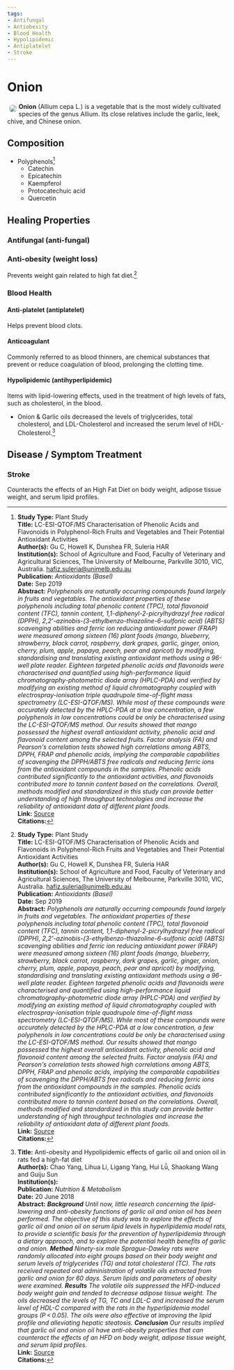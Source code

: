 ```yaml
---
tags:
- Antifungal
- Antiobesity
- Blood Health
- Hypolipidemic
- Antiplatelet
- Stroke
---
```

# Onion

<img src="https://res.cloudinary.com/alchemist-cookbook/image/upload/w_200,f_auto/healing-items/onions.jpg" style="border-radius: 5px; float:left; margin: 5px;">**Onion** (Allium cepa L.) is a vegetable that is the most widely cultivated species of the genus Allium. Its close relatives include the garlic, leek, chive, and Chinese onion.

## Composition

- Polyphenols[^2]
  - Catechin
  - Epicatechin
  - Kaempferol
  - Protocatechuic acid
  - Quercetin

## Healing Properties

### Antifungal (anti-fungal)

### Anti-obesity (weight loss)

Prevents weight gain related to high fat diet.[^2]

### Blood Health

#### Anti-platelet (antiplatelet)

Helps prevent blood clots.

#### Anticoagulant

Commonly referred to as blood thinners, are chemical substances that prevent or reduce coagulation of blood, prolonging the clotting time.

#### Hypolipidemic (antihyperlipidemic)

Items with lipid-lowering effects, used in the treatment of high levels of fats, such as cholesterol, in the blood.

- Onion & Garlic oils decreased the levels of triglycerides, total cholesterol, and LDL-Cholesterol and increased the serum level of HDL-Cholesterol.[^1]

## Disease / Symptom Treatment

### Stroke

Counteracts the effects of an High Fat Diet on body weight, adipose tissue weight, and serum lipid profiles.

[^1]: **Title:** Anti-obesity and Hypolipidemic effects of garlic oil and onion oil in rats fed a high-fat diet<br>**Author(s):** Chao Yang, Lihua Li, Ligang Yang, Hui Lǚ, Shaokang Wang and Guiju Sun<br>**Institution(s):** <br>**Publication:** <i>Nutrition & Metabolism</i><br>**Date:** 20 June 2018<br>**Abstract:** <i>**Background** Until now, little research concerning the lipid-lowering and anti-obesity functions of garlic oil and onion oil has been performed. The objective of this study was to explore the effects of garlic oil and onion oil on serum lipid levels in hyperlipidemia model rats, to provide a scientific basis for the prevention of hyperlipidemia through a dietary approach, and to explore the potential health benefits of garlic and onion. **Method** Ninety-six male Sprague-Dawley rats were randomly allocated into eight groups based on their body weight and serum levels of triglycerides (TG) and total cholesterol (TC). The rats received repeated oral administration of volatile oils extracted from garlic and onion for 60 days. Serum lipids and parameters of obesity were examined. **Results** The volatile oils suppressed the HFD-induced body weight gain and tended to decrease adipose tissue weight. The oils decreased the levels of TG, TC and LDL-C and increased the serum level of HDL-C compared with the rats in the hyperlipidemia model groups (P < 0.05). The oils were also effective at improving the lipid profile and alleviating hepatic steatosis. **Conclusion** Our results implied that garlic oil and onion oil have anti-obesity properties that can counteract the effects of an HFD on body weight, adipose tissue weight, and serum lipid profiles.</i><br>**Link:** [Source](https://doi.org/10.1186/s12986-018-0275-x)<br>**Citations:**

[^2]: **Study Type:**  Plant Study<br>**Title:** LC-ESI-QTOF/MS Characterisation of Phenolic Acids and Flavonoids in Polyphenol-Rich Fruits and Vegetables and Their Potential Antioxidant Activities<br>**Author(s):** Gu C, Howell K, Dunshea FR, Suleria HAR<br>**Institution(s):** School of Agriculture and Food, Faculty of Veterinary and Agricultural Sciences, The University of Melbourne, Parkville 3010, VIC, Australia. hafiz.suleria@unimelb.edu.au<br>**Publication:** <i>Antioxidants (Basel)</i><br>**Date:** Sep 2019<br>**Abstract:** <i>Polyphenols are naturally occurring compounds found largely in fruits and vegetables. The antioxidant properties of these polyphenols including total phenolic content (TPC), total flavonoid content (TFC), tannin content, 1,1-diphenyl-2-picrylhydrazyl free radical (DPPH), 2,2'-azinobis-(3-ethylbenzo-thiazoline-6-sulfonic acid) (ABTS) scavenging abilities and ferric ion reducing antioxidant power (FRAP) were measured among sixteen (16) plant foods (mango, blueberry, strawberry, black carrot, raspberry, dark grapes, garlic, ginger, onion, cherry, plum, apple, papaya, peach, pear and apricot) by modifying, standardising and translating existing antioxidant methods using a 96-well plate reader. Eighteen targeted phenolic acids and flavonoids were characterised and quantified using high-performance liquid chromatography-photometric diode array (HPLC-PDA) and verified by modifying an existing method of liquid chromatography coupled with electrospray-ionisation triple quadrupole time-of-flight mass spectrometry (LC-ESI-QTOF/MS). While most of these compounds were accurately detected by the HPLC-PDA at a low concentration, a few polyphenols in low concentrations could be only be characterised using the LC-ESI-QTOF/MS method. Our results showed that mango possessed the highest overall antioxidant activity, phenolic acid and flavonoid content among the selected fruits. Factor analysis (FA) and Pearson's correlation tests showed high correlations among ABTS, DPPH, FRAP and phenolic acids, implying the comparable capabilities of scavenging the DPPH/ABTS free radicals and reducing ferric ions from the antioxidant compounds in the samples. Phenolic acids contributed significantly to the antioxidant activities, and flavonoids contributed more to tannin content based on the correlations. Overall, methods modified and standardized in this study can provide better understanding of high throughput technologies and increase the reliability of antioxidant data of different plant foods.</i><br>**Link:** [Source](https://www.ncbi.nlm.nih.gov/pubmed/31533286)<br>**Citations:**

[^5]: **Study Type:**  Animal Study, Commentary, Human Study: In Vitro - In Vivo - In Silico, Human: Case Report, Meta Analysis, Review<br>**Title:** <br>**Author(s):**  <br>**Institution(s):** <br>**Publication:** <i> </i><br>**Date:** <br>**Abstract:** <i> </i><br>**Link:** [Source]()<br>**Citations:**

<!-- [^1]: 
**Title:** [ ]( )<br>
**Publication:** [ ]( )<br>
**Date:** <br>
**Study Type:** Animal Study, Commentary, Human Study: In Vitro - In Vivo - In Silico, Human: Case Report, Meta Analysis, Review<br>
**Author(s):** <br>
**Institution(s):** <br>
**Abstract:** <br>
[IPFS Link](https://ipfs.io/ipfs/) -->

<!-- <img src="https://res.cloudinary.com/alchemist-cookbook/image/upload/w_200,f_auto/healing-items/acemannan.jpg" style="border-radius: 5px; border-width: 1px; border-color: #c9c9c9; border-style: solid;   display: block; margin-left: auto; margin-right: auto;"> -->